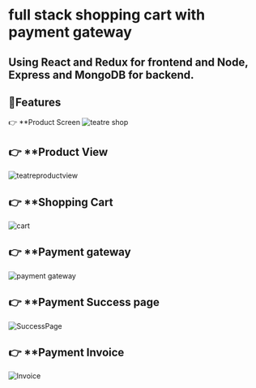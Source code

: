 # full stack shopping cart with payment gateway
Using React and Redux for frontend and Node, Express and MongoDB for backend.
---
## 🔋Features
 👉 **Product Screen
![teatre shop](https://github.com/Vishwa-ud/Shopping_Cart/assets/94515855/26d14ac2-04c0-47b1-9ecb-26afa66fdf08)
## 👉 **Product View
![teatreproductview](https://github.com/Vishwa-ud/Shopping_Cart/assets/94515855/1afb5b72-2473-460e-9216-69e74e255157)
## 👉 **Shopping Cart
![cart](https://github.com/Vishwa-ud/Shopping_Cart/assets/94515855/8cb9164e-2ca1-4141-934d-d568c24a8585)
## 👉 **Payment gateway 
![payment gateway](https://github.com/Vishwa-ud/Shopping_Cart/assets/94515855/bf8ac824-178a-4117-b8d9-d4f1e64c2d7d)
## 👉 **Payment Success page
![SuccessPage](https://github.com/Vishwa-ud/Shopping_Cart/assets/94515855/dd3757f8-34a0-41c0-bb9b-d539b9c6f866)
## 👉 **Payment Invoice
![Invoice](https://github.com/Vishwa-ud/Shopping_Cart/assets/94515855/1f87b016-b322-4b63-8cb5-2a5761ea57ab)
